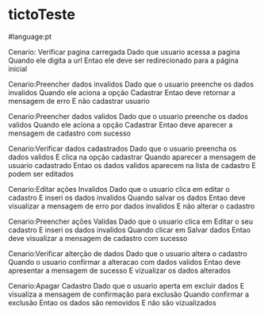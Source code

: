 # tictoTeste
#language:pt

Cenario: Verificar pagina carregada
Dado que usuario acessa a pagina
Quando ele digita a url
Entao ele deve ser redirecionado para a página inicial

Cenario:Preencher dados invalidos
Dado que o usuario preenche os dados invalidos
Quando ele aciona a opção Cadastrar
Entao deve retornar a mensagem de erro
E não cadastrar usuario

Cenario:Preencher dados validos
Dado  que o usuario preenche os dados validos
Quando ele aciona a opção Cadastrar
Entao deve aparecer a mensagem de cadastro com sucesso

Cenario:Verificar dados cadastrados
Dado que o usuario preencha os dados validos
E clica na opção cadastrar
Quando aparecer a mensagem de usuario cadastrado
Entao os dados validos aparecem na lista de cadastro
E podem ser editados

Cenario:Editar ações Invalidos
Dado que o usuario clica em editar o cadastro
E inseri os dados invalidos
Quando salvar os dados
Entao deve visualizar a mensagem de erro por dados invalidos
E não alterar o cadastro

Cenario:Preencher ações Validas
Dado que o usuario clica em Editar o seu cadastro
E inseri os dados invalidos
Quando clicar em Salvar dados
Entao deve visualizar a mensagem de cadastro com sucesso

Cenario:Verificar alterção de dados
Dado que o usuario altera o cadastro
Quando o usuario confirmar a alteracao com dados validos
Entao deve apresentar a mensagem de sucesso
E vizualizar os dados alterados

Cenario:Apagar Cadastro
Dado que o usuario aperta em excluir dados
E visualiza a mensagem de confirmação para exclusão
Quando confirmar a exclusão
Entao os dados são removidos 
E não são vizualizados 

